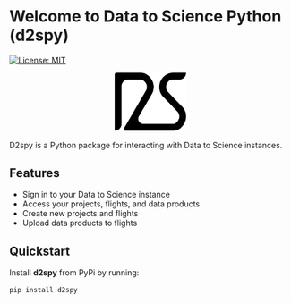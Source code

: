 # Welcome to Data to Science Python (d2spy)

[![License: MIT](https://img.shields.io/badge/License-MIT-yellow.svg)](https://opensource.org/licenses/MIT)

<p align="center">
  <img 
    src="./assets/d2s-logo.png" 
    alt="Data to Science logo"
    width="128"
>

</p>

D2spy is a Python package for interacting with Data to Science instances.

## Features

- Sign in to your Data to Science instance
- Access your projects, flights, and data products
- Create new projects and flights
- Upload data products to flights

## Quickstart

Install **d2spy** from PyPi by running:

```python
pip install d2spy
```
